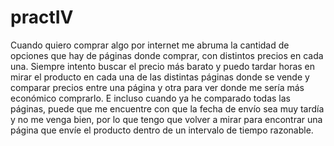 # practIV



Cuando quiero comprar algo por internet me abruma la cantidad de opciones que hay de páginas donde comprar, con distintos precios en cada una. Siempre intento buscar el precio más barato y puedo tardar horas en mirar el producto en cada una de las distintas páginas donde se vende y comparar precios entre una página y otra para ver donde me sería más económico comprarlo. E incluso cuando ya he comparado todas las páginas, puede que me encuentre con que la fecha de envío sea muy tardía y no me venga bien, por lo que tengo que volver a mirar para encontrar una página que envíe el producto dentro de un intervalo de tiempo razonable.

